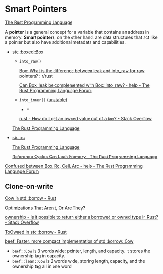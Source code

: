 # Smart Pointers
[The Rust Programming Language](https://doc.rust-lang.org/book/ch15-00-smart-pointers.html)

A **pointer** is a general concept for a variable that contains an address in memory. **Smart pointers**, on the other hand, are data structures that act like a pointer but also have additional metadata and capabilities.

- [std::boxed::Box](https://doc.rust-lang.org/std/boxed/)
  - `into_raw()`

    [Box: What is the difference between leak and into\_raw for raw pointers? : r/rust](https://www.reddit.com/r/rust/comments/12o02se/box_what_is_the_difference_between_leak_and_into/)

    [Can Box::leak be complemented with Box::into\_raw? - help - The Rust Programming Language Forum](https://users.rust-lang.org/t/can-box-leak-be-complemented-with-box-into-raw/82669)
  - `into_inner()` ([unstable](https://github.com/rust-lang/rust/issues/80437))
    - `*`

    [rust - How do I get an owned value out of a `Box`? - Stack Overflow](https://stackoverflow.com/questions/42264041/how-do-i-get-an-owned-value-out-of-a-box)

  [The Rust Programming Language](https://doc.rust-lang.org/book/ch15-01-box.html)

- [std::rc](https://doc.rust-lang.org/std/rc/index.html)

  [The Rust Programming Language](https://doc.rust-lang.org/book/ch15-04-rc.html)

  [Reference Cycles Can Leak Memory - The Rust Programming Language](https://doc.rust-lang.org/book/ch15-06-reference-cycles.html)

[Confused between Box, Rc, Cell, Arc - help - The Rust Programming Language Forum](https://users.rust-lang.org/t/confused-between-box-rc-cell-arc/10946)

## Clone-on-write
[Cow in std::borrow - Rust](https://doc.rust-lang.org/std/borrow/enum.Cow.html)

[Optimizations That Aren't, Or Are They?](https://oribenshir.github.io/afternoon_rusting/blog/copy-on-write)

[ownership - Is it possible to return either a borrowed or owned type in Rust? - Stack Overflow](https://stackoverflow.com/questions/36706429/is-it-possible-to-return-either-a-borrowed-or-owned-type-in-rust)

[ToOwned in std::borrow - Rust](https://doc.rust-lang.org/std/borrow/trait.ToOwned.html)

[beef: Faster, more compact implementation of std::borrow::Cow](https://github.com/maciejhirsz/beef)
- `beef::Cow` is 3 words wide: pointer, length, and capacity. It stores the ownership tag in capacity.
- `beef::lean::Cow` is 2 words wide, storing length, capacity, and the ownership tag all in one word.